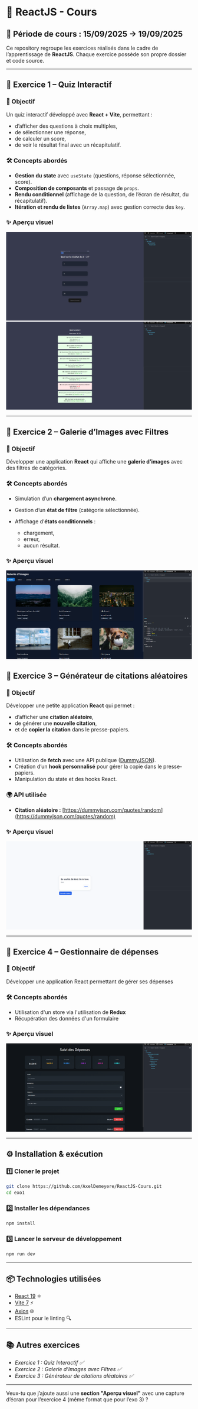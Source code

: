 # 📘 ReactJS - Cours

## 📅 Période de cours : 15/09/2025 → 19/09/2025

Ce repository regroupe les exercices réalisés dans le cadre de l’apprentissage de **ReactJS**. Chaque exercice possède son propre dossier et code source.

---

## 🚀 Exercice 1 – Quiz Interactif

### 🎯 Objectif

Un quiz interactif développé avec **React + Vite**, permettant :

* d’afficher des questions à choix multiples,
* de sélectionner une réponse,
* de calculer un score,
* de voir le résultat final avec un récapitulatif.

### 🛠️ Concepts abordés

* **Gestion du state** avec `useState` (questions, réponse sélectionnée, score).
* **Composition de composants** et passage de `props`.
* **Rendu conditionnel** (affichage de la question, de l’écran de résultat, du récapitulatif).
* **Itération et rendu de listes** (`Array.map`) avec gestion correcte des `key`.

### ✨ Aperçu visuel

![App Screenshot](./exo1/captures/screenshot1.png)
![App Screenshot](./exo1/captures/screenshot2.png)


---

## 🚀 Exercice 2 – Galerie d’Images avec Filtres

### 🎯 Objectif

Développer une application **React** qui affiche une **galerie d’images** avec des filtres de catégories.

### 🛠️ Concepts abordés

* Simulation d’un **chargement asynchrone**.
* Gestion d’un **état de filtre** (catégorie sélectionnée).
* Affichage d’**états conditionnels** :

  * chargement,
  * erreur,
  * aucun résultat.
 
### ✨ Aperçu visuel

![App Screenshot](./exo2/captures/screenshot.png)


## 🚀 Exercice 3 – Générateur de citations aléatoires

### 🎯 Objectif

Développer une petite application **React** qui permet :

* d’afficher une **citation aléatoire**,
* de générer une **nouvelle citation**,
* et de **copier la citation** dans le presse-papiers.

### 🛠️ Concepts abordés

* Utilisation de **fetch** avec une API publique ([DummyJSON](https://dummyjson.com/quotes/random)).
* Création d’un **hook personnalisé** pour gérer la copie dans le presse-papiers.
* Manipulation du state et des hooks React.

### 🌍 API utilisée

* **Citation aléatoire :** [https://dummyjson.com/quotes/random](https://dummyjson.com/quotes/random)

### ✨ Aperçu visuel

![App Screenshot](./exo3/capture/screenshot.png)

---

## 🚀 Exercice 4 – Gestionnaire de dépenses

### 🎯 Objectif

Développer une application React permettant de gérer ses dépenses

### 🛠️ Concepts abordés

* Utilisation d'un store via l'utilisation de **Redux**
* Récupération des données d'un formulaire


### ✨ Aperçu visuel

![App Screenshot](./exo4/captures/screenshot.png)

---

## ⚙️ Installation & exécution

### 1️⃣ Cloner le projet

```bash
git clone https://github.com/AxelDemeyere/ReactJS-Cours.git
cd exo1
```

### 2️⃣ Installer les dépendances

```bash
npm install
```

### 3️⃣ Lancer le serveur de développement

```bash
npm run dev
```

---

## 📦 Technologies utilisées

* [React 19](https://react.dev/) ⚛️
* [Vite 7](https://vitejs.dev/) ⚡
* [Axios](https://axios-http.com/) 🌐
* ESLint pour le linting 🔍

---

## 📚 Autres exercices

* *Exercice 1 : Quiz Interactif ✅*
* *Exercice 2 : Galerie d’Images avec Filtres ✅*
* *Exercice 3 : Générateur de citations aléatoires ✅*


---

Veux-tu que j’ajoute aussi une **section "Aperçu visuel"** avec une capture d’écran pour l’exercice 4 (même format que pour l’exo 3) ?




